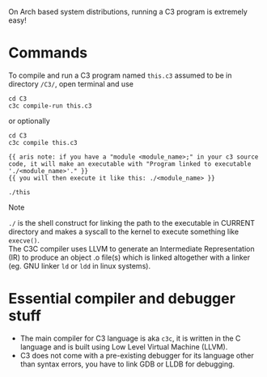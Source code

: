 On Arch based system distributions, running a C3 program is extremely easy!

# Commands

To compile and run a C3 program named `this.c3` assumed to be in directory `/C3/`, open terminal and use
```
cd C3
c3c compile-run this.c3
```

or optionally
```
cd C3
c3c compile this.c3

{{ aris note: if you have a "module <module_name>;" in your c3 source code, it will make an executable with "Program linked to executable './<module_name>'." }}
{{ you will then execute it like this: ./<module_name> }}

./this
```

> [!NOTE]
> `./` is the shell construct for linking the path to the executable in CURRENT directory and makes a syscall to the kernel to execute something like `execve()`. <br>
> The C3C compiler uses LLVM to generate an Intermediate Representation (IR) to produce an object <program>.o file(s) which is linked altogether with a linker (eg. GNU linker `ld` or `ldd` in linux systems).

# Essential compiler and debugger stuff
- The main compiler for C3 language is aka `c3c`, it is written in the C language and is built using Low Level Virtual Machine (LLVM).
- C3 does not come with a pre-existing debugger for its language other than syntax errors, you have to link GDB or LLDB for debugging.
